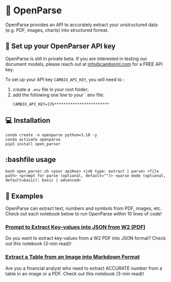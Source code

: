# 🌊 OpenParse

OpenParse provides an API to accurately extract your unstructured data (e.g. PDF, images, charts) into structured format.

## :seedling: Set up your OpenParser API key

OpenParse is still in private beta. If you are interested in testing our document models, please reach out at info@cambioml.com for a FREE API key.


To set up your API key `CAMBIO_API_KEY`, you will need to :

1. create a `.env` file in your root folder;
2. add the following one line to your `.env file:
    ```
    CAMBIO_API_KEY=17b************************
    ```

## :computer: Installation

```
conda create -n openparse python=3.10 -y
conda activate openparse
pip3 install open_parser
```

## :bashfile usage

```
bash open_parser.sh <your apiKey> <job type: extract | parse> <file path> <prompt for parse (optional, default="")> <parse mode (optional, default=basic): basic | advanced>
```
## :scroll:  Examples

OpenParse can extract text, numbers and symbols from PDF, images, etc. Check out each notebook below to run OpenParse within 10 lines of code!

### [Prompt to Extract Key-values into JSON from W2 (PDF)](https://github.com/CambioML/open-parser/blob/main/examples/prompt_to_extract_table_from_pdf_to_json.ipynb)
Do you want to extract key-values from a W2 PDF into JSON format? Check out this notebook (3-min read)!

### [Extract a Table from an Image into Markdown Format](https://github.com/CambioML/open-parser/blob/main/examples/extract_table_from_image_to_markdown.ipynb)
Are you a financial analyst who need to extract ACCURATE number from a table in an image or a PDF. Check out this notebook (3-min read)!